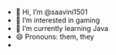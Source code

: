 - 👋 Hi, I’m @saavini1501
- 👀 I’m interested in gaming
- 🌱 I’m currently learning Java
- 😄 Pronouns: them, they
- 

<!---
saavini1501/saavini1501 is a ✨ special ✨ repository because its `README.md` (this file) appears on your GitHub profile.
You can click the Preview link to take a look at your changes.
--->
